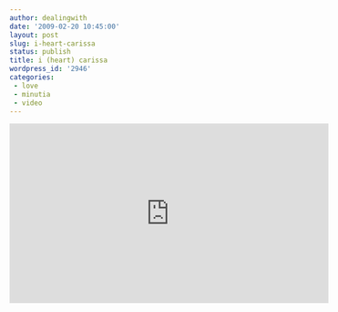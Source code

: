 ```yaml
---
author: dealingwith
date: '2009-02-20 10:45:00'
layout: post
slug: i-heart-carissa
status: publish
title: i (heart) carissa
wordpress_id: '2946'
categories:
 - love
 - minutia
 - video
---
```


<iframe width="560" height="315" src="https://www.youtube-nocookie.com/embed/NpeUpIkpj6M" title="YouTube video player" frameborder="0" allow="accelerometer; autoplay; clipboard-write; encrypted-media; gyroscope; picture-in-picture; web-share" allowfullscreen></iframe>
